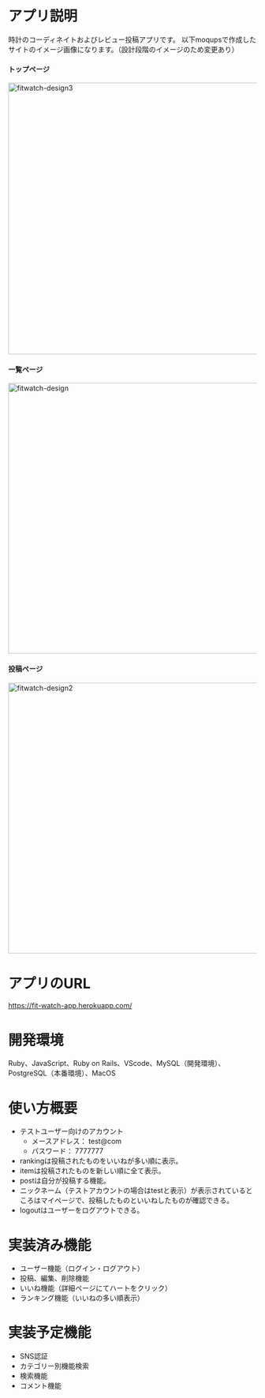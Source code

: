 # アプリ説明
時計のコーディネイトおよびレビュー投稿アプリです。
以下moqupsで作成したサイトのイメージ画像になります。（設計段階のイメージのため変更あり）

#### トップページ
<img width="551" alt="fitwatch-design3" src="https://user-images.githubusercontent.com/49112822/65421229-329d0280-de3e-11e9-867c-f98583f5faf7.png">

#### 一覧ページ
<img width="549" alt="fitwatch-design" src="https://user-images.githubusercontent.com/49112822/65421631-2b2a2900-de3f-11e9-881a-8476ffb08b33.png">

#### 投稿ページ
<img width="549" alt="fitwatch-design2" src="https://user-images.githubusercontent.com/49112822/65421651-3bda9f00-de3f-11e9-88d1-775ebafbbe4c.png">



# アプリのURL
https://fit-watch-app.herokuapp.com/

# 開発環境
Ruby、JavaScript、Ruby on Rails、VScode、MySQL（開発環境）、PostgreSQL（本番環境）、MacOS

# 使い方概要
- テストユーザー向けのアカウント
  - メースアドレス： test@com
  - パスワード： 7777777
- rankingは投稿されたものをいいねが多い順に表示。
- itemは投稿されたものを新しい順に全て表示。
- postは自分が投稿する機能。
- ニックネーム（テストアカウントの場合はtestと表示）が表示されているところはマイページで、投稿したものといいねしたものが確認できる。
- logoutはユーザーをログアウトできる。

# 実装済み機能
- ユーザー機能（ログイン・ログアウト）
- 投稿、編集、削除機能
- いいね機能（詳細ページにてハートをクリック）
- ランキング機能（いいねの多い順表示）

# 実装予定機能
- SNS認証
- カテゴリー別機能検索
- 検索機能
- コメント機能

